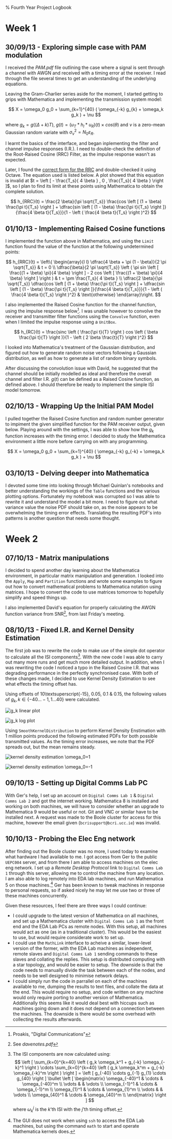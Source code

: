 % Fourth Year Project Logbook

Week 1
======

30/09/13 - Exploring simple case with PAM modulation
----------------------------------------------------

I received the *PAM.pdf* file outlining the case where a signal is sent through a channel with AWGN and received with a timing error at the receiver. I read
through the file several times to get an understanding of the underlying equations.

Leaving the Gram-Charlier series aside for the moment, I started getting to grips with Mathematica and implementing the transmission system model:

$$
X = \omega_0 g_0 + \sum_{k=1}^{40} ( \omega_{-k} g_{k} + \omega_k g_k ) + \nu
$$

where $g_k = g((\Delta + k)T)$, $g(t) = (u_T \ast h_l \ast u_R)(t) \times cos(\theta)$ and $\nu$ is a zero-mean Gaussian random variate with
$\sigma_{\nu}^2 = N_0 \varepsilon_R$.

I learnt the basics of the interface, and began inplementing the filter and channel impulse responses (I.R.). I need to double-check the definition of the
Root-Raised Cosine (RRC) Filter, as the impulse response wasn't as expected.

Later, I found the [correct form for the RRC] and double-checked it using Octave. The equation used is listed below. A plot showed that this equation is invalid
at $t = \left [ - \frac{T_s}{ 4 \beta } , 0 , \frac{T_s}{ 4 \beta } \right ]$, so I plan to find its limit at these points using Mathematica to obtain the
complete solution. 

[correct form for the RRC]: http://ntrs.nasa.gov/archive/nasa/casi.ntrs.nasa.gov/20120008631_2012008365.pdf

$$
h_{RRC}(t) = \frac{2 \beta}{\pi \sqrt{T_s}} \frac{cos \left [ (1 + \beta) \frac{\pi t}{T_s} \right ] + \dfrac{sin \left [ (1 - \beta) \frac{\pi t}{T_s} \right ]}{\frac{4 \beta t}{T_s}}}{1 - \left ( \frac{4 \beta t}{T_s} \right )^2}
$$

01/10/13 - Implementing Raised Cosine functions
-----------------------------------------------

I implemented the function above in Mathematica, and using the `Limit` function found the value of the function at the following undetermined points:

$$
h_{RRC}(t) = \left\{
  \begin{array}{l l}
    \dfrac{4 \beta + \pi (1 - \beta)}{2 \pi \sqrt{T_s}} & t = 0 \\
    \dfrac{\beta}{2 \pi \sqrt{T_s}} \left ( \pi sin \left [ \frac{(1 + \beta) \pi}{4 \beta} \right ] - 2 cos \left [ \frac{(1 + \beta) \pi}{4 \beta} \right ] \right ) & t = \pm \frac{T_s}{ 4 \beta } \\
    \dfrac{2 \beta}{\pi \sqrt{T_s}} \dfrac{cos \left [ (1 + \beta) \frac{\pi t}{T_s} \right ] + \dfrac{sin \left [ (1 - \beta) \frac{\pi t}{T_s} \right ]}{\frac{4 \beta t}{T_s}}}{1 - \left ( \frac{4 \beta t}{T_s} \right )^2} & \text{otherwise}
  \end{array}\right.
$$

I also implemented the Raised Cosine function for the channel function, using the impulse response below[^1]. I was unable however to convolve the receiver and
transmitter filter functions using the `Convolve` function, even when I limited the impulse response using a `UnitBox`.

[^1]: Proakis, "Digital Communications" 

$$
h_{RC}(t) = \frac{sinc \left ( \frac{\pi t}{T} \right ) cos \left ( \beta \frac{\pi t}{T} \right )}{1 - \left ( 2 \beta \frac{t}{T} \right )^2}
$$

I looked into Mathematica's treatment of the Gaussian distribution, and figured out how to generate random noise vectors following a Gaussian distribution, as
well as how to generate a list of random binary symbols.

After discussing the convolution issue with David, he suggested that the channel should be initially modelled as ideal and therefore the overall channel and
filter I.R. $g(t)$ can be defined as a Raised Cosine function, as defined above. I should therefore be ready to implement the simple ISI model
tomorrow.

02/10/13 - Wrapping Up the Initial PAM Model
--------------------------------------------

I pulled together the Raised Cosine function and random number generator to impiment the given simplified function for the PAM receiver output, given below.
Playing around with the settings, I was able to show how the $g_k$ function increases with the timing error. I decided to study the Mathematica environment a
little more before carrying on with any programming.

$$
X = \omega_0 g_0 + \sum_{k=1}^{40} ( \omega_{-k} g_{-k} + \omega_k g_k ) + \nu
$$

03/10/13 - Delving deeper into Mathematica
------------------------------------------

I devoted some time into looking through Michael Quinlan's notebooks and better understanding the workings of the `Table` functions and the various plotting
options. Fortunately my notebook was corrupted so I was able to rewrite it and understand the model a bit more. I need to figure out what variance value the
noise PDF should take on, as the noise appears to be overwhelming the timing error effects. Translating the resulting PDF's into patterns is another question that
needs some thought.

Week 2
======

07/10/13 - Matrix manipulations
-------------------------------

I decided to spend another day learning about the Mathematica environment, in particular matrix manipulation and generation. I looked into the `Apply`, `Map`
and `Partition` functions and wrote some examples to figure out how to convert mathematical problems to Mathematica notation using matrices. I hope to convert
the code to use matrices tomorrow to hopefully simplify and speed things up.

I also implemented David's equation for properly calculating the AWGN function variance from SNR[^2], from last Friday's meeting.

[^2]: See *davenotes.pdf*

08/10/13 - Fixed I.R. and Kernel Density Estimation
---------------------------------------------------

The first job was to rewrite the code to make use of the simple dot operator to calculate all the ISI components[^3]. With the new code I was able to carry out
many more runs and get much more detailed output. In addition, when I was rewriting the code I noticed a typo in the Raised Cosine I.R. that was degrading
performance in the perfectly synchronised case. With both of these changes made, I decided to use Kernel Density Estimation to see what effects the timing
offset has.

[^3]: The ISI components are now calculated using:
$$
\left [
  \sum_{k=0}^{k=40} \left ( g_k \omega_k^1 + g_{-k} \omega_{-k}^1 \right ) \cdots \sum_{k=0}^{k=40} \left ( g_k \omega_k^m + g_{-k} \omega_{-k}^m \right )
\right ] = \left [ 
  g_{-40} \cdots g_{-1} g_{1} \cdots g_{40}
\right ] \bullet \left [
  \begin{matrix}
    \omega_{-40}^1 & \cdots & \omega_{-40}^m \\
    \vdots         &        & \vdots         \\
    \omega_{-1}^1  & \cdots & \omega_{-1}^m  \\
    \omega_{1}^1   & \cdots & \omega_{1}^m   \\
    \vdots         &        & \vdots         \\
    \omega_{40}^1  & \cdots & \omega_{40}^m  \\
  \end{matrix}
\right ]
$$
    where $\omega_{k}^j$ is the $k$'th ISI with the $j$'th timing offset.

Using offsets of 10\textsuperscript{-15}, 0.05, 0.1 & 0.15, the following values of $g_k, k \in \{ -40 \dots -1, 1 \dots 40 \}$ were calculated.

![$g_k$ linear plot](../plots/fyp1_w1_gklin.png)

![$g_k$ log plot](../plots/fyp1_w1_gklog.png)

Using `SmoothKernelDistribution` to perform Kernel Density Enstimation with 1 million points produced the following estimated PDFs for both possible transmitted
values. As the timing error increases, we note that the PDF spreads out, but the mean remains steady.

![kernel density estimation $\omega_0=1$](../plots/fyp1_w1_kde.png)

![kernel density estimation $\omega_0=-1$](../plots/fyp1_w0_kde.png)

09/10/13 - Setting up Digital Comms Lab PC
------------------------------------------

With Ger's help, I set up an account on `Digital Comms Lab 1` & `Digital Comms Lab 2` and got the internet working. Mathematica 8 is installed and working on
both machines, we will have to consider whether an upgrade to Mathematica 9 would be useful or not. Git and VNC or similar have to be installed next. A request
was made to the Boole cluster for access for this machine, however the email given (`bcrisupport@bcri.ucc.ie`) was invalid.

10/10/13 - Probing the Elec Eng network
---------------------------------------

After finding out the Boole cluster was no more, I used today to examine what hardware I had available to me. I got access from Ger to the public `UEPC004`
server, and from there I am able to access machines on the elec eng network. I set up a *Remote Desktop Protocol* link to `Digital Comms Lab 1` through this
server, allowing me to control the machine from any location. I am also able to log remotely into EDA lab machines, and run Mathematica 5 on those machines.[^4]
Ger has been known to tweak machines in response to personal requests, so if asked nicely he may let me use two or three of these machines concurrently.

[^4]: The GUI does not work when using `ssh` to access the EDA Lab machines, but using the command `math` to start and operate Mathematica kernels does.

Given these resources, I feel there are three ways I could continue:

* I could upgrade to the latest version of Mathematica on all machines, and set up a Mathematica cluster with `Digital Comms Lab 1` as the front end and the
EDA Lab PCs as remote nodes. With this setup, all machines would act as one (as in a traditional cluster). This would be the easiest to use, but would require
considerate work to set up.
* I could use the `MathLink` interface to acheive a similar, lower-level version of the former, with the EDA Lab machines as independent, remote slaves and
`Digital Comms Lab 1` sending commands to these slaves and collating the replies. This setup is distributed computing with a star topology, and would be easier
to setup. The downside is that the code needs to manually divide the task between each of the nodes, and needs to be well designed to minimise network delays.
* I could simply run the code in parrallel on each of the machines available to me, dumping the results to text files, and collate the data at the end. This
would require no setup, and code written on any machine would only require porting to another version of Mathematica. Additionally this seems like it would deal
best with hiccups such as machines going down and it does not depend on a connection between the machines. The downside is there would be some overhead with
collecting the results afterwards.

